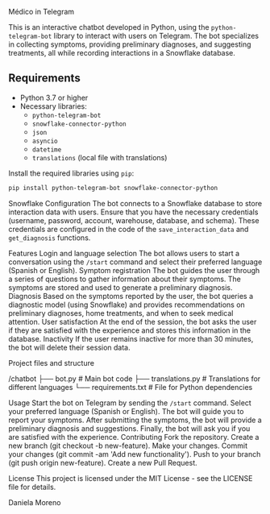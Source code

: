 Médico in Telegram

This is an interactive chatbot developed in Python, using the `python-telegram-bot` library to interact with users on Telegram. The bot specializes in collecting symptoms, providing preliminary diagnoses, and suggesting treatments, all while recording interactions in a Snowflake database.

## Requirements

- Python 3.7 or higher
- Necessary libraries:
  - `python-telegram-bot`
  - `snowflake-connector-python`
  - `json`
  - `asyncio`
  - `datetime`
  - `translations` (local file with translations)

Install the required libraries using `pip`:

```bash
pip install python-telegram-bot snowflake-connector-python
```

Snowflake Configuration
The bot connects to a Snowflake database to store interaction data with users. Ensure that you have the necessary credentials (username, password, account, warehouse, database, and schema). These credentials are configured in the code of the `save_interaction_data` and `get_diagnosis` functions.

Features
Login and language selection
The bot allows users to start a conversation using the `/start` command and select their preferred language (Spanish or English).
Symptom registration
The bot guides the user through a series of questions to gather information about their symptoms. The symptoms are stored and used to generate a preliminary diagnosis.
Diagnosis
Based on the symptoms reported by the user, the bot queries a diagnostic model (using Snowflake) and provides recommendations on preliminary diagnoses, home treatments, and when to seek medical attention.
User satisfaction
At the end of the session, the bot asks the user if they are satisfied with the experience and stores this information in the database.
Inactivity
If the user remains inactive for more than 30 minutes, the bot will delete their session data.

Project files and structure

/chatbot
├── bot.py                # Main bot code
├── translations.py       # Translations for different languages
└── requirements.txt      # File for Python dependencies

Usage
Start the bot on Telegram by sending the `/start` command.
Select your preferred language (Spanish or English).
The bot will guide you to report your symptoms.
After submitting the symptoms, the bot will provide a preliminary diagnosis and suggestions.
Finally, the bot will ask you if you are satisfied with the experience.
Contributing
Fork the repository.
Create a new branch (git checkout -b new-feature).
Make your changes.
Commit your changes (git commit -am 'Add new functionality').
Push to your branch (git push origin new-feature).
Create a new Pull Request.

License
This project is licensed under the MIT License - see the LICENSE file for details.

Daniela Moreno 
